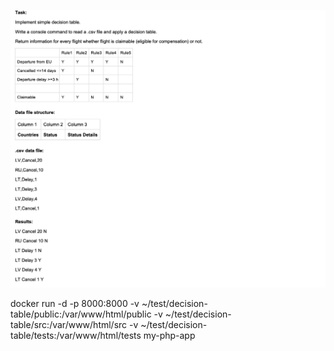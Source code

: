 
![alt text](https://github.com/gilyaev/decision-table/blob/master/public/assets/task.png)


docker run -d -p 8000:8000 -v ~/test/decision-table/public:/var/www/html/public -v ~/test/decision-table/src:/var/www/html/src -v ~/test/decision-table/tests:/var/www/html/tests my-php-app